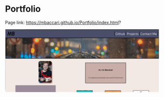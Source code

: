 # Portfolio

Page link: https://mbaccari.github.io/Portfolio/index.html?

![image](assets/images/page.jpg)